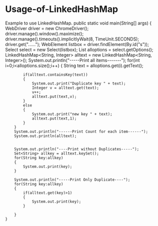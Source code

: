 # Usage-of-LinkedHashMap
Example to use LinkedHashMap.
public static void main(String[] args) 
	{
		WebDriver driver = new ChromeDriver();
		driver.manage().window().maximize();
		driver.manage().timeouts().implicitlyWait(8, TimeUnit.SECONDS);
		driver.get("...<Enter URL>...");
		WebElement listbox = driver.findElement(By.id("s"));
		Select select = new Select(listbox);
		List<WebElement> alloptions = select.getOptions();
		LinkedHashMap<String, Integer> alltext = new LinkedHashMap<String, Integer>();
		System.out.println("-----Print all items-------");
		for(int i=0;i<alloptions.size();i++)
		{ 
			String text = alloptions.get(i).getText();
			
			if(alltext.containsKey(text))
			{
				System.out.print("Duplicate key " + text);
				Integer v = alltext.get(text);
				v++;
				alltext.put(text,v);
			}
			else
			{
				System.out.print("new key " + text);
				alltext.put(text,1);
			}
		}
		System.out.println("------Print Count for each item------");
		System.out.println(alltext);
		
		
		System.out.println("----Print without Duplicates-----");
		Set<String> allkey = alltext.keySet();
		for(String key:allkey)
		{
			System.out.print(key);
		}
		
		System.out.println("-----Print Only Duplicate----");
		for(String key:allkey)
		{
			if(alltext.get(key)>1)
			{
				System.out.print(key);
			}
			
		}
	}
